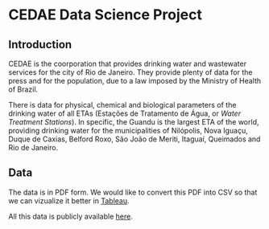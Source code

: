 # CEDAE Data Science Project

## Introduction

CEDAE is the coorporation that provides drinking water and wastewater services for the city of Rio de Janeiro.
They provide plenty of data for the press and for the population, due to a law imposed by the Ministry of Health of Brazil.

There is data for physical, chemical and biological parameters of the drinking water of all ETAs (Estações de Tratamento de Água, or _Water Treatment Stations_).
In specific, the Guandu is the largest ETA of the world, providing drinking water for the municipalities of Nilópolis, Nova Iguaçu, Duque de Caxias, Belford Roxo, São João de Meriti, Itaguaí, Queimados and Rio de Janeiro.

## Data

The data is in PDF form. We would like to convert this PDF into CSV so that we can vizualize it better in [Tableau](https://www.tableau.com/).

All this data is publicly available [here](https://cedae.com.br/qualidadeagua).
